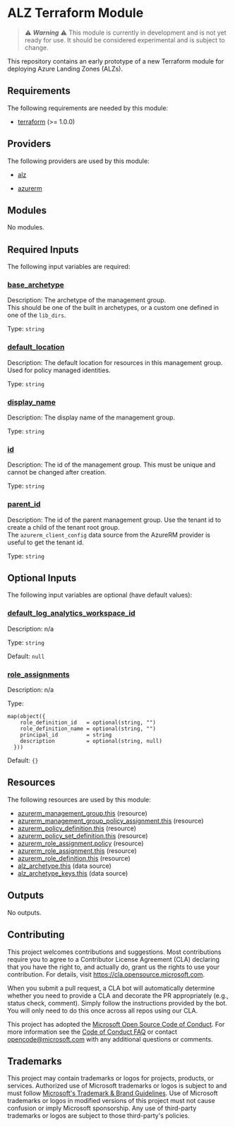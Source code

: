 <!-- BEGIN_TF_DOCS -->
# ALZ Terraform Module

> ⚠️ ***Warning*** ⚠️ This module is currently in development and is not yet ready for use. It should be considered experimental and is subject to change.

This repository contains an early prototype of a new Terraform module for deploying Azure Landing Zones (ALZs).

## Requirements

The following requirements are needed by this module:

- <a name="requirement_terraform"></a> [terraform](#requirement\_terraform) (>= 1.0.0)

## Providers

The following providers are used by this module:

- <a name="provider_alz"></a> [alz](#provider\_alz)

- <a name="provider_azurerm"></a> [azurerm](#provider\_azurerm)

## Modules

No modules.

## Required Inputs

The following input variables are required:

### <a name="input_base_archetype"></a> [base\_archetype](#input\_base\_archetype)

Description: The archetype of the management group.  
This should be one of the built in archetypes, or a custom one defined in one of the `lib_dirs`.

Type: `string`

### <a name="input_default_location"></a> [default\_location](#input\_default\_location)

Description: The default location for resources in this management group. Used for policy managed identities.

Type: `string`

### <a name="input_display_name"></a> [display\_name](#input\_display\_name)

Description: The display name of the management group.

Type: `string`

### <a name="input_id"></a> [id](#input\_id)

Description: The id of the management group. This must be unique and cannot be changed after creation.

Type: `string`

### <a name="input_parent_id"></a> [parent\_id](#input\_parent\_id)

Description: The id of the parent management group. Use the tenant id to create a child of the tenant root group.  
The `azurerm_client_config` data source from the AzureRM provider is useful to get the tenant id.

Type: `string`

## Optional Inputs

The following input variables are optional (have default values):

### <a name="input_default_log_analytics_workspace_id"></a> [default\_log\_analytics\_workspace\_id](#input\_default\_log\_analytics\_workspace\_id)

Description: n/a

Type: `string`

Default: `null`

### <a name="input_role_assignments"></a> [role\_assignments](#input\_role\_assignments)

Description: n/a

Type:

```hcl
map(object({
    role_definition_id   = optional(string, "")
    role_definition_name = optional(string, "")
    principal_id         = string
    description          = optional(string, null)
  }))
```

Default: `{}`

## Resources

The following resources are used by this module:

- [azurerm_management_group.this](https://registry.terraform.io/providers/hashicorp/azurerm/latest/docs/resources/management_group) (resource)
- [azurerm_management_group_policy_assignment.this](https://registry.terraform.io/providers/hashicorp/azurerm/latest/docs/resources/management_group_policy_assignment) (resource)
- [azurerm_policy_definition.this](https://registry.terraform.io/providers/hashicorp/azurerm/latest/docs/resources/policy_definition) (resource)
- [azurerm_policy_set_definition.this](https://registry.terraform.io/providers/hashicorp/azurerm/latest/docs/resources/policy_set_definition) (resource)
- [azurerm_role_assignment.policy](https://registry.terraform.io/providers/hashicorp/azurerm/latest/docs/resources/role_assignment) (resource)
- [azurerm_role_assignment.this](https://registry.terraform.io/providers/hashicorp/azurerm/latest/docs/resources/role_assignment) (resource)
- [azurerm_role_definition.this](https://registry.terraform.io/providers/hashicorp/azurerm/latest/docs/resources/role_definition) (resource)
- [alz_archetype.this](https://registry.terraform.io/providers/azure/alz/latest/docs/data-sources/archetype) (data source)
- [alz_archetype_keys.this](https://registry.terraform.io/providers/azure/alz/latest/docs/data-sources/archetype_keys) (data source)

## Outputs

No outputs.

## Contributing

This project welcomes contributions and suggestions.  Most contributions require you to agree to a
Contributor License Agreement (CLA) declaring that you have the right to, and actually do, grant us
the rights to use your contribution. For details, visit <https://cla.opensource.microsoft.com>.

When you submit a pull request, a CLA bot will automatically determine whether you need to provide
a CLA and decorate the PR appropriately (e.g., status check, comment). Simply follow the instructions
provided by the bot. You will only need to do this once across all repos using our CLA.

This project has adopted the [Microsoft Open Source Code of Conduct](https://opensource.microsoft.com/codeofconduct/).
For more information see the [Code of Conduct FAQ](https://opensource.microsoft.com/codeofconduct/faq/) or
contact [opencode@microsoft.com](mailto:opencode@microsoft.com) with any additional questions or comments.

## Trademarks

This project may contain trademarks or logos for projects, products, or services. Authorized use of Microsoft
trademarks or logos is subject to and must follow
[Microsoft's Trademark & Brand Guidelines](https://www.microsoft.com/en-us/legal/intellectualproperty/trademarks/usage/general).
Use of Microsoft trademarks or logos in modified versions of this project must not cause confusion or imply Microsoft sponsorship.
Any use of third-party trademarks or logos are subject to those third-party's policies.
<!-- END_TF_DOCS -->